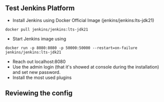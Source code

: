 

## Test Jenkins Platform

- Install Jenkins using Docker Official Image (jenkins/jenkins:lts-jdk21)
```
docker pull jenkins/jenkins:lts-jdk21 
```

- Start Jenkins image using
```
docker run -p 8080:8080 -p 50000:50000 --restart=on-failure jenkins/jenkins:lts-jdk21
```
- Reach out localhost:8080
- Use the admin login (that it's showed at console during the installation) and set new password.
- Install the most used plugins


## Reviewing the config

